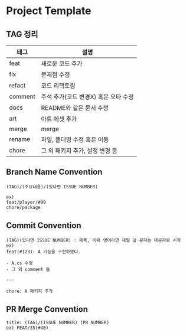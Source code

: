 # Project Template

## TAG 정리

| 태그     | 설명                                 |
|---------|---------------------------------------|
| feat    | 새로운 코드 추가                      |
| fix     | 문제점 수정                           |
| refact  | 코드 리팩토링                         |
| comment | 주석 추가(코드 변경X) 혹은 오타 수정  |
| docs    | README와 같은 문서 수정               |
| art     | 아트 에셋 추가                       |
| merge   | merge                                 |
| rename  | 파일, 폴더명 수정 혹은 이동           |
| chore   | 그 외 패키지 추가, 설정 변경 등        |

## Branch Name Convention

```
(TAG)/(주요내용)/(있다면 ISSUE NUMBER)

ex)
feat/player/#99
chore/package
```


## Commit Convention
```
(TAG)(있다면 ISSUE NUMBER) : 제목, 이때 영어라면 제일 앞 문자는 대문자로 시작
ex)
feat(#123): A 기능을 구현하였다.

- A.cs 수정
- 그 외 comment 들

---

chore: A 패키지 추가
```


## PR Merge Convention

```
title: (TAG)/(ISSUE NUMBER) (PR NUMBER)
ex) FEAT/35(#40)
```